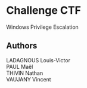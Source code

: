 # Challenge CTF

Windows Privilege Escalation

## Authors

LADAGNOUS Louis-Victor  
PAUL Maël  
THIVIN Nathan  
VAUJANY Vincent  
